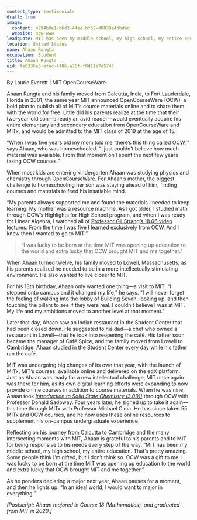 ```yaml
---
content_type: testimonials
draft: true
image:
  content: b294b0e1-b6d3-44ee-bf62-d8039e4dbded
  website: ocw-www
leadquote: MIT has been my middle school, my high school, my entire education.
location: United States
name: Ahaan Rungta
occupation: Student
title: Ahaan Rungta
uid: fe6336a3-afec-4f86-a75f-f0d11e7e5743
---
```

By Laurie Everett | MIT OpenCourseWare

Ahaan Rungta and his family moved from Calcutta, India, to Fort Lauderdale, Florida in 2001, the same year MIT announced OpenCourseWare (OCW), a bold plan to publish all of MIT’s course materials online and to share them with the world for free. Little did his parents realize at the time that their two-year-old son—already an avid reader—would eventually acquire his entire elementary and secondary education from OpenCourseWare and MITx, and would be admitted to the MIT class of 2019 at the age of 15.

“When I was five years old my mom told me ‘there’s this thing called OCW,’” says Ahaan, who was homeschooled. “I just couldn’t believe how much material was available. From that moment on I spent the next few years taking OCW courses.”

When most kids are entering kindergarten Ahaan was studying physics and chemistry through OpenCourseWare. For Ahaan’s mother, the biggest challenge to homeschooling her son was staying ahead of him, finding courses and materials to feed his insatiable mind.

“My parents always supported me and found the materials I needed to keep learning. My mother was a resource machine. As I got older, I studied math through OCW’s Highlights for High School program, and when I was ready for Linear Algebra, I watched all of [Professor Gil Strang’s 18.06 video lectures](/courses/18-06sc-linear-algebra-fall-2011/). From the time I was five I learned exclusively from OCW. And I knew then I wanted to go to MIT.”

> “I was lucky to be born at the time MIT was opening up education to the world and extra lucky that OCW brought MIT and me together."

When Ahaan turned twelve, his family moved to Lowell, Massachusetts, as his parents realized he needed to be in a more intellectually stimulating environment. He also wanted to live closer to MIT.

For his 13th birthday, Ahaan only wanted one thing—a visit to MIT. “I stepped onto campus and it changed my life,” he says. “I will never forget the feeling of walking into the lobby of Building Seven, looking up, and then touching the pillars to see if they were real. I couldn’t believe I was at MIT. My life and my ambitions moved to another level at that moment.”

Later that day, Ahaan saw an Indian restaurant in the Student Center that had been closed down. He suggested to his dad—a chef who owned a restaurant in Lowell—that he look into reopening the café. His father soon became the manager of Café Spice, and the family moved from Lowell to Cambridge. Ahaan studied in the Student Center every day while his father ran the café.

MIT was undergoing big changes of its own that year, with the launch of MITx, MIT’s courses, available online and delivered on the edX platform. Just as Ahaan was ready for a new intellectual challenge, MIT once again was there for him, as its own digital learning efforts were expanding to now provide online courses in addition to course materials. When he was nine, Ahaan took [*Introduction to Solid State Chemistry (3.091)*](/courses/3-091sc-introduction-to-solid-state-chemistry-fall-2010/) through OCW with Professor Donald Sadoway. Four years later, he signed up to take it again— this time through MITx with Professor Michael Cima. He has since taken 55 MITx and OCW courses, and he now uses these online resources to supplement his on-campus undergraduate experience.

Reflecting on his journey from Calcutta to Cambridge and the many intersecting moments with MIT, Ahaan is grateful to his parents and to MIT for being responsive to his needs every step of the way. “MIT has been my middle school, my high school, my entire education. That’s pretty amazing. Some people think I’m gifted, but I don’t think so. OCW was a gift to me. I was lucky to be born at the time MIT was opening up education to the world and extra lucky that OCW brought MIT and me together.”

As he ponders declaring a major next year, Ahaan pauses for a moment, and then he lights up. “In an ideal world, I would want to major in everything.”

*\[Postscript: Ahaan majored in Course 18 (Mathematics), and graduated from MIT in 2020.\]*